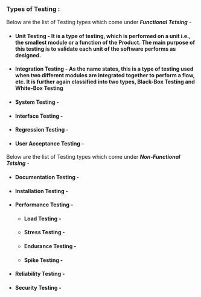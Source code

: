 

### Types of Testing : 


Below are the list of Testing types which come under **_Functional Tetsing_** - <br>

* #### Unit Testing - It is a type of testing, which is performed on a unit i.e., the smallest module or a function of the Product. The main purpose of this testing is to validate each unit of the software performs as designed.
* #### Integration Testing - As the name states, this is a type of testing used when two different modules are integrated together to perform a flow, etc. It is further again classified into two types, Black-Box Testing and White-Box Testing
* #### System Testing - 
* #### Interface Testing -
* #### Regression Testing - 
* #### User Acceptance Testing -

Below are the list of Testing types which come under **_Non-Functional Tetsing_** - <br>
* #### Documentation Testing - 
* #### Installation Testing -
* #### Performance Testing - 
    * #### Load Testing - 
    * #### Stress Testing - 
    * #### Endurance Testing - 
    * #### Spike Testing - 
* #### Reliability Testing - 
* #### Security Testing - 
